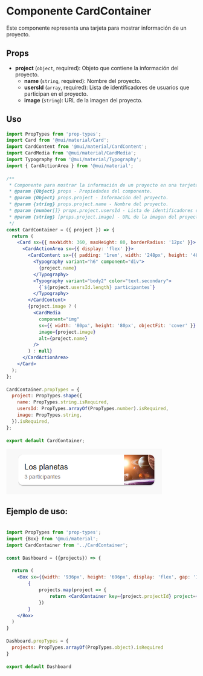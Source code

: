 # Componente CardContainer

Este componente representa una tarjeta para mostrar información de un proyecto.

## Props

- **project** (`object`, required): Objeto que contiene la información del proyecto.
  - **name** (`string`, required): Nombre del proyecto.
  - **usersId** (`array`, required): Lista de identificadores de usuarios que participan en el proyecto.
  - **image** (`string`): URL de la imagen del proyecto.

## Uso

```jsx
import PropTypes from 'prop-types';
import Card from '@mui/material/Card';
import CardContent from '@mui/material/CardContent';
import CardMedia from '@mui/material/CardMedia';
import Typography from '@mui/material/Typography';
import { CardActionArea } from '@mui/material';

/**
 * Componente para mostrar la información de un proyecto en una tarjeta.
 * @param {Object} props - Propiedades del componente.
 * @param {Object} props.project - Información del proyecto.
 * @param {string} props.project.name - Nombre del proyecto.
 * @param {number[]} props.project.usersId - Lista de identificadores de usuarios participantes.
 * @param {string} [props.project.image] - URL de la imagen del proyecto.
 */
const CardContainer = ({ project }) => {
  return (
    <Card sx={{ maxWidth: 360, maxHeight: 80, borderRadius: '12px' }}>
      <CardActionArea sx={{ display: 'flex' }}>
        <CardContent sx={{ padding: '1rem', width: '248px', height: '48px', textAlign: 'left' }}>
          <Typography variant="h6" component="div">
            {project.name}
          </Typography>
          <Typography variant="body2" color="text.secondary">
            {`${project.usersId.length} participantes`}
          </Typography>
        </CardContent>
        {project.image ? (
          <CardMedia
            component="img"
            sx={{ width: '80px', height: '80px', objectFit: 'cover' }}
            image={project.image}
            alt={project.name}
          />
        ) : null}
      </CardActionArea>
    </Card>
  );
};

CardContainer.propTypes = {
  project: PropTypes.shape({
    name: PropTypes.string.isRequired,
    usersId: PropTypes.arrayOf(PropTypes.number).isRequired,
    image: PropTypes.string,
  }).isRequired,
};

export default CardContainer;
```

![AvailableCard](../../../assets/images/doc/AvailableCard.png)

## Ejemplo de uso: 

```jsx

import PropTypes from 'prop-types';
import {Box} from '@mui/material';
import CardContainer from '../CardContainer';

const Dashboard = ({projects}) => {

  return (
    <Box sx={{width: '936px', height: '696px', display: 'flex', gap: '1.5rem', flexWrap: 'wrap', justifyContent: 'space-between',  overflow: 'hidden'}}>
        {
            projects.map(project => {
                return <CardContainer key={project.projectId} project={project}/>
            })
        }
    </Box>
  )
}

Dashboard.propTypes = {
  projects: PropTypes.arrayOf(PropTypes.object).isRequired
}

export default Dashboard
```